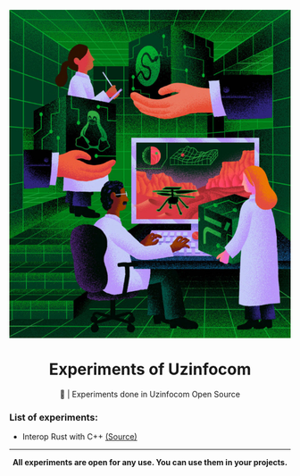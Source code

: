 <p align="center">
    <img src="./.github/assets/research.jpg" alt="GitHub Research" align="center">
</p>

<h1 align="center">Experiments of Uzinfocom</h1>

<p align="center">🧪 | Experiments done in Uzinfocom Open Source</p>

<h3>List of experiments:</h3>

- Interop Rust with C++ [(Source)](https://github.com/uzinfocom-org/experiment/tree/main/interop)

---

<p align="center"><b>All experiments are open for any use. You can use them in your projects.</b></p>